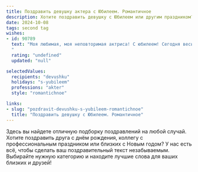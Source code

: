 ```yaml
---
title: Поздравить девушку актера с Юбилеем. Романтичное
description: Хотите поздравить девушку с Юбилеем или другим праздником? Наш ИИ создаст незабываемое поздравление, а вы обязательно выделитесь среди других.  
date: 2024-10-08
tags: second tag
wishes:
- id: 90789
  text: "Моя любимая, моя неповторимая актриса! С юбилеем! Сегодня весь мир — твоя сцена, а все мы — твои преданные зрители, очарованные твоим талантом, грацией и неземной красотой. Пусть каждый твой день будет полон оваций, а жизнь — ярким, незабываемым спектаклем, в котором ты — главная и единственная звезда!  Я бесконечно люблю тебя и горжусь тобой!
  "
  rating: "undefined"
  updated: "null"

selectedValues:
  recipients: "devushku"
  holidays: "s-yubileem"
  professions: "akter"
  style: "romantichnoe"

links:
- slug: "pozdravit-devushku-s-yubileem-romantichnoe"
  title: "Поздравить девушку с Юбилеем. Романтичное"
---
```


Здесь вы найдете отличную подборку поздравлений на любой случай. 
Хотите поздравить друга с днём рождения, коллегу с профессиональным праздником или близких с Новым годом? У нас есть всё, чтобы сделать ваш поздравительный текст незабываемым. Выбирайте нужную категорию и находите лучшие слова для ваших близких и друзей!
